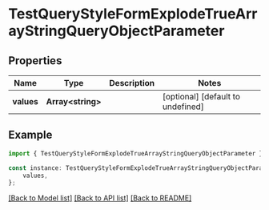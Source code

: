 # TestQueryStyleFormExplodeTrueArrayStringQueryObjectParameter


## Properties

Name | Type | Description | Notes
------------ | ------------- | ------------- | -------------
**values** | **Array&lt;string&gt;** |  | [optional] [default to undefined]

## Example

```typescript
import { TestQueryStyleFormExplodeTrueArrayStringQueryObjectParameter } from '@openapitools/typescript-axios-echo-api';

const instance: TestQueryStyleFormExplodeTrueArrayStringQueryObjectParameter = {
    values,
};
```

[[Back to Model list]](../README.md#documentation-for-models) [[Back to API list]](../README.md#documentation-for-api-endpoints) [[Back to README]](../README.md)

